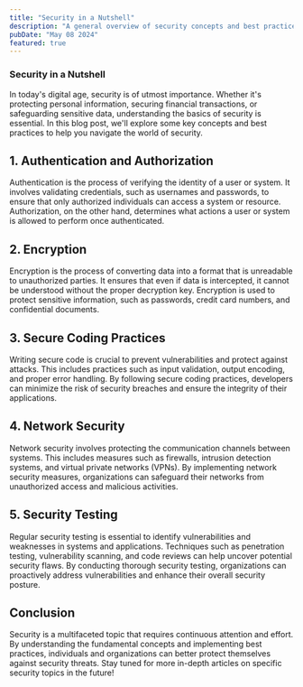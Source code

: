 ```yaml
---
title: "Security in a Nutshell"
description: "A general overview of security concepts and best practices."
pubDate: "May 08 2024"
featured: true
---
```


### Security in a Nutshell

In today's digital age, security is of utmost importance. Whether it's protecting personal information, securing financial transactions, or safeguarding sensitive data, understanding the basics of security is essential. In this blog post, we'll explore some key concepts and best practices to help you navigate the world of security.

## 1. Authentication and Authorization

Authentication is the process of verifying the identity of a user or system. It involves validating credentials, such as usernames and passwords, to ensure that only authorized individuals can access a system or resource. Authorization, on the other hand, determines what actions a user or system is allowed to perform once authenticated.

## 2. Encryption

Encryption is the process of converting data into a format that is unreadable to unauthorized parties. It ensures that even if data is intercepted, it cannot be understood without the proper decryption key. Encryption is used to protect sensitive information, such as passwords, credit card numbers, and confidential documents.

## 3. Secure Coding Practices

Writing secure code is crucial to prevent vulnerabilities and protect against attacks. This includes practices such as input validation, output encoding, and proper error handling. By following secure coding practices, developers can minimize the risk of security breaches and ensure the integrity of their applications.

## 4. Network Security

Network security involves protecting the communication channels between systems. This includes measures such as firewalls, intrusion detection systems, and virtual private networks (VPNs). By implementing network security measures, organizations can safeguard their networks from unauthorized access and malicious activities.

## 5. Security Testing

Regular security testing is essential to identify vulnerabilities and weaknesses in systems and applications. Techniques such as penetration testing, vulnerability scanning, and code reviews can help uncover potential security flaws. By conducting thorough security testing, organizations can proactively address vulnerabilities and enhance their overall security posture.

## Conclusion

Security is a multifaceted topic that requires continuous attention and effort. By understanding the fundamental concepts and implementing best practices, individuals and organizations can better protect themselves against security threats. Stay tuned for more in-depth articles on specific security topics in the future!
